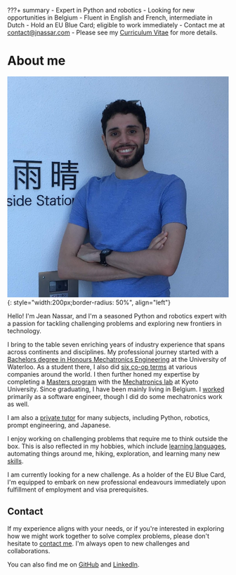 ???+ summary
    - Expert in Python and robotics
    - Looking for new opportunities in Belgium
    - Fluent in English and French, intermediate in Dutch
    - Hold an EU Blue Card; eligible to work immediately
    - Contact me at [contact@jnassar.com](mailto:contact@jnassar.com)
    - Please see my [Curriculum Vitae](cv) for more details.

# About me

![Jean Nassar (Obligatory photo)](assets/images/jean.png){: style="width:200px;border-radius: 50%", align="left"}

Hello! I'm Jean Nassar, and I'm a seasoned Python and robotics expert with a passion for tackling challenging problems
and exploring new frontiers in technology.

I bring to the table seven enriching years of industry experience that spans across continents and disciplines.
My professional journey started with a [Bachelors degree in Honours Mechatronics Engineering](cv/education/waterloo)
at the University of Waterloo.
As a student there, I also did [six co-op terms](cv/work/coop) at various companies around the world.
I then further honed my expertise by completing a [Masters program](cv/education/kyoto) with the
[Mechatronics lab](http://www.mechatronics.me.kyoto-u.ac.jp/index.php?ml_lang=en) at Kyoto University.
Since graduating, I have been mainly living in Belgium. I [worked](cv/work) primarily as a software engineer,
though I did do some mechatronics work as well.

I am also a [private tutor](cv/teaching) for many subjects, including Python, robotics, prompt engineering, and Japanese.

I enjoy working on challenging problems that require me to think outside the box.
This is also reflected in my hobbies, which include
[learning languages](cv/languages), automating things around me, hiking, exploration, and learning many new [skills](cv/skills).

I am currently looking for a new challenge.
As a holder of the EU Blue Card, I'm equipped to embark on new professional endeavours
immediately upon fulfillment of employment and visa prerequisites.

## Contact
If my experience aligns with your needs, or if you're interested in exploring how we might work together to solve complex problems,
please don't hesitate to [contact me](mailto:contact@jnassar.com).
I'm always open to new challenges and collaborations.

You can also find me on [GitHub](https://github.com/masasin) and [LinkedIn](https://www.linkedin.com/in/masasin/).